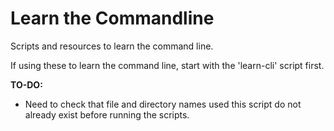 # Learn the Commandline

Scripts and resources to learn the command line.

If using these to learn the command line, start with the
'learn-cli' script first.

**TO-DO:**

- Need to check that file and directory names used this
  script do not already exist before running the scripts.
